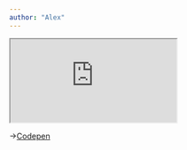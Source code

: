 ```yaml
---
author: "Alex"
---
```



<iframe src="https://drive.google.com/file/d/1Qa2o37ZE6_n11IHTrTav1wpy9maRDgIQ/preview" title="Alex Pen"></iframe>

→[Codepen](https://codepen.io/deladose/full/xxvYxqQ)
